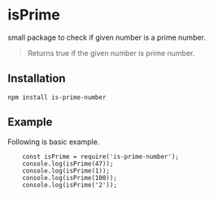 # isPrime
small package to check if given number is a prime number.

> Returns true if the given number is prime number.

## Installation

```
npm install is-prime-number
```
## Example

Following is basic example.

```
    const isPrime = require('is-prime-number');
    console.log(isPrime(47));
    console.log(isPrime(1));
    console.log(isPrime(100));
    console.log(isPrime('2'));
```